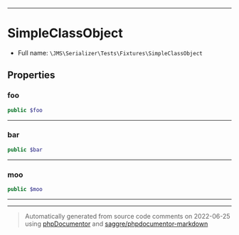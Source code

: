 ***

# SimpleClassObject





* Full name: `\JMS\Serializer\Tests\Fixtures\SimpleClassObject`



## Properties


### foo



```php
public $foo
```






***

### bar



```php
public $bar
```






***

### moo



```php
public $moo
```






***



***
> Automatically generated from source code comments on 2022-06-25 using [phpDocumentor](http://www.phpdoc.org/) and [saggre/phpdocumentor-markdown](https://github.com/Saggre/phpDocumentor-markdown)
